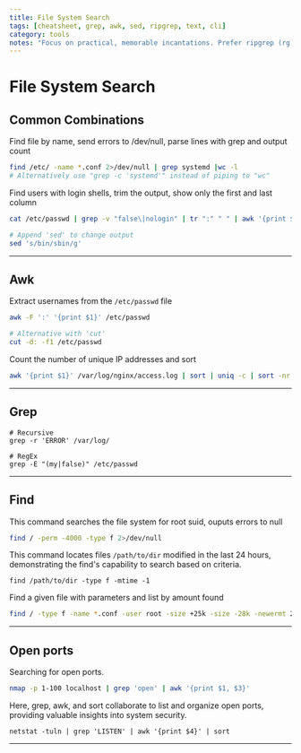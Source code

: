 ```yaml
---
title: File System Search
tags: [cheatsheet, grep, awk, sed, ripgrep, text, cli]
category: tools
notes: "Focus on practical, memorable incantations. Prefer ripgrep (rg) where available for speed and sane defaults. GNU grep/awk/sed syntax assumed."
---
```


# File System Search

## Common Combinations

Find file by name, send errors to /dev/null, parse lines with grep and output count

```bash
find /etc/ -name *.conf 2>/dev/null | grep systemd |wc -l
# Alternatively use "grep -c 'systemd'" instead of piping to "wc" 
```

Find users with login shells, trim the output, show only the first and last column

```bash
cat /etc/passwd | grep -v "false\|nologin" | tr ":" " " | awk '{print $1, $NF}'

# Append 'sed' to change output
sed 's/bin/sbin/g'
```

---

## Awk

Extract usernames from the `/etc/passwd` file

```bash
awk -F ':' '{print $1}' /etc/passwd

# Alternative with 'cut'
cut -d: -f1 /etc/passwd
```

Count the number of unique IP addresses and sort

```bash
awk '{print $1}' /var/log/nginx/access.log | sort | uniq -c | sort -nr
```

---

## Grep

```
# Recursive
grep -r 'ERROR' /var/log/

# RegEx
grep -E "(my|false)" /etc/passwd
```

---

## Find

This command searches the file system for root suid, ouputs errors to null

```bash
find / -perm -4000 -type f 2>/dev/null
```

This command locates files `/path/to/dir` modified in the last 24 hours, demonstrating the find's capability to search based on criteria.

```
find /path/to/dir -type f -mtime -1
```

Find a given file with parameters and list by amount found

```bash
find / -type f -name *.conf -user root -size +25k -size -28k -newermt 2020-03-03 -exec ls -al {} \; 2>/dev/null | wc -l
```

---

## Open ports

Searching for open ports.

```bash
nmap -p 1-100 localhost | grep 'open' | awk '{print $1, $3}'
```

Here, grep, awk, and sort collaborate to list and organize open ports, providing valuable insights into system security.

```
netstat -tuln | grep 'LISTEN' | awk '{print $4}' | sort
```

---
